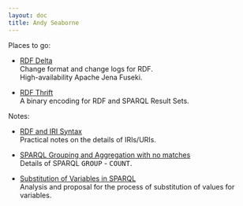 ```yaml
---
layout: doc
title: Andy Seaborne
---
```


Places to go:

* [RDF Delta](/rdf-delta/)<br/>
  Change format and change logs for RDF.<br/>
  High-availability Apache Jena Fuseki.

* [RDF Thrift](/rdf-thrift/)<br/>
  A binary encoding for RDF and SPARQL Result Sets.

Notes:

* [RDF and IRI Syntax](rdf-iri-syntax.html)<br/>
  Practical notes on the details of IRIs/URIs.

* [SPARQL Grouping and Aggregation with no 
  matches](sparql-agg-group-empty)<br/>
  Details of SPARQL <tt>GROUP</tt> - <tt>COUNT</tt>.

* [Substitution of Variables in SPARQL](substitute.html)<br/>
  Analysis and proposal for the process of substitution of 
  values for variables.
